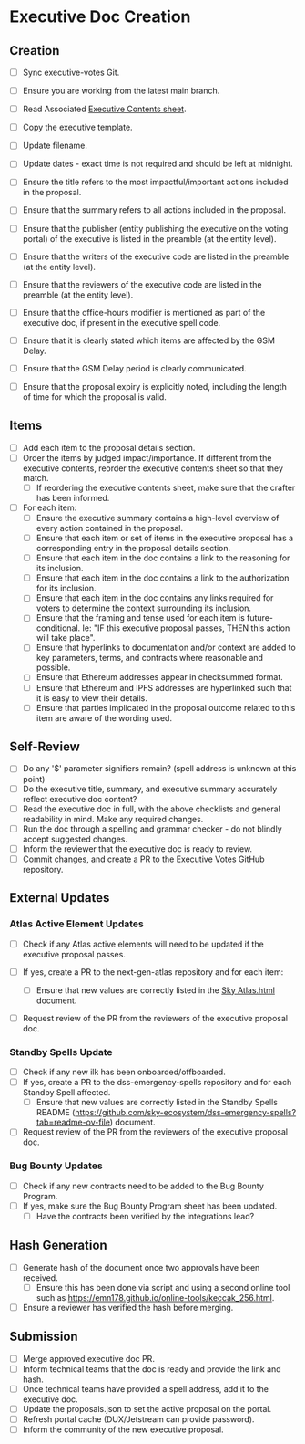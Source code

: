 
# Executive Doc Creation

## Creation

- [ ] Sync executive-votes Git.
- [ ] Ensure you are working from the latest main branch.
- [ ] Read Associated [Executive Contents sheet](https://docs.google.com/spreadsheets/d/1w_z5WpqxzwreCcaveB2Ye1PP5B8QAHDglzyxKHG3CHw/edit?pli=1#gid=1593813984).
- [ ] Copy the executive template.
- [ ] Update filename.
- [ ] Update dates - exact time is not required and should be left at midnight.

- [ ] Ensure the title refers to the most impactful/important actions included in the proposal.
- [ ] Ensure that the summary refers to all actions included in the proposal.

- [ ] Ensure that the publisher (entity publishing the executive on the voting portal) of the executive is listed in the preamble (at the entity level).
- [ ] Ensure that the writers of the executive code are listed in the preamble (at the entity level).
- [ ] Ensure that the reviewers of the executive code are listed in the preamble (at the entity level).

- [ ] Ensure that the office-hours modifier is mentioned as part of the executive doc, if present in the executive spell code.
- [ ] Ensure that it is clearly stated which items are affected by the GSM Delay.
- [ ] Ensure that the GSM Delay period is clearly communicated.
- [ ] Ensure that the proposal expiry is explicitly noted, including the length of time for which the proposal is valid.

## Items

- [ ] Add each item to the proposal details section.
- [ ] Order the items by judged impact/importance. If different from the executive contents, reorder the executive contents sheet so that they match.
	- [ ] If reordering the executive contents sheet, make sure that the crafter has been informed.

- [ ] For each item:
	- [ ] Ensure the executive summary contains a high-level overview of every action contained in the proposal.
	- [ ] Ensure that each item or set of items in the executive proposal has a corresponding entry in the proposal details section.
	- [ ] Ensure that each item in the doc contains a link to the reasoning for its inclusion.
	- [ ] Ensure that each item in the doc contains a link to the authorization for its inclusion.
	- [ ] Ensure that each item in the doc contains any links required for voters to determine the context surrounding its inclusion.
	- [ ] Ensure that the framing and tense used for each item is future-conditional. Ie: "IF this executive proposal passes, THEN this action will take place".
	- [ ] Ensure that hyperlinks to documentation and/or context are added to key parameters, terms, and contracts where reasonable and possible.
 	- [ ] Ensure that Ethereum addresses appear in checksummed format.
	- [ ] Ensure that Ethereum and IPFS addresses are hyperlinked such that it is easy to view their details.
	- [ ] Ensure that parties implicated in the proposal outcome related to this item are aware of the wording used.

## Self-Review

- [ ] Do any '$' parameter signifiers remain? (spell address is unknown at this point)
- [ ] Do the executive title, summary, and executive summary accurately reflect executive doc content?
- [ ] Read the executive doc in full, with the above checklists and general readability in mind. Make any required changes.
- [ ] Run the doc through a spelling and grammar checker - do not blindly accept suggested changes.
- [ ] Inform the reviewer that the executive doc is ready to review.
- [ ] Commit changes, and create a PR to the Executive Votes GitHub repository.

## External Updates

### Atlas Active Element Updates

- [ ] Check if any Atlas active elements will need to be updated if the executive proposal passes.

- [ ] If yes, create a PR to the next-gen-atlas repository and for each item:
	- [ ] Ensure that new values are correctly listed in the [Sky Atlas.html](https://github.com/sky-ecosystem/next-gen-atlas/blob/main/Sky%20Atlas/Sky%20Atlas.html) document.
- [ ] Request review of the PR from the reviewers of the executive proposal doc.

### Standby Spells Update

- [ ] Check if any new ilk has been onboarded/offboarded.
- [ ] If yes, create a PR to the dss-emergency-spells repository and for each Standby Spell affected.
	- [ ] Ensure that new values are correctly listed in the Standby Spells README (https://github.com/sky-ecosystem/dss-emergency-spells?tab=readme-ov-file) document.
 - [ ] Request review of the PR from the reviewers of the executive proposal doc.

 ### Bug Bounty Updates

 - [ ] Check if any new contracts need to be added to the Bug Bounty Program.
 - [ ] If yes, make sure the Bug Bounty Program sheet has been updated.
 	- [ ] Have the contracts been verified by the integrations lead?

## Hash Generation

- [ ] Generate hash of the document once two approvals have been received.
	- [ ] Ensure this has been done via script and using a second online tool such as https://emn178.github.io/online-tools/keccak_256.html.
- [ ] Ensure a reviewer has verified the hash before merging.

## Submission

- [ ] Merge approved executive doc PR.
- [ ] Inform technical teams that the doc is ready and provide the link and hash.
- [ ] Once technical teams have provided a spell address, add it to the executive doc.
- [ ] Update the proposals.json to set the active proposal on the portal.
- [ ] Refresh portal cache (DUX/Jetstream can provide password).
- [ ] Inform the community of the new executive proposal.
